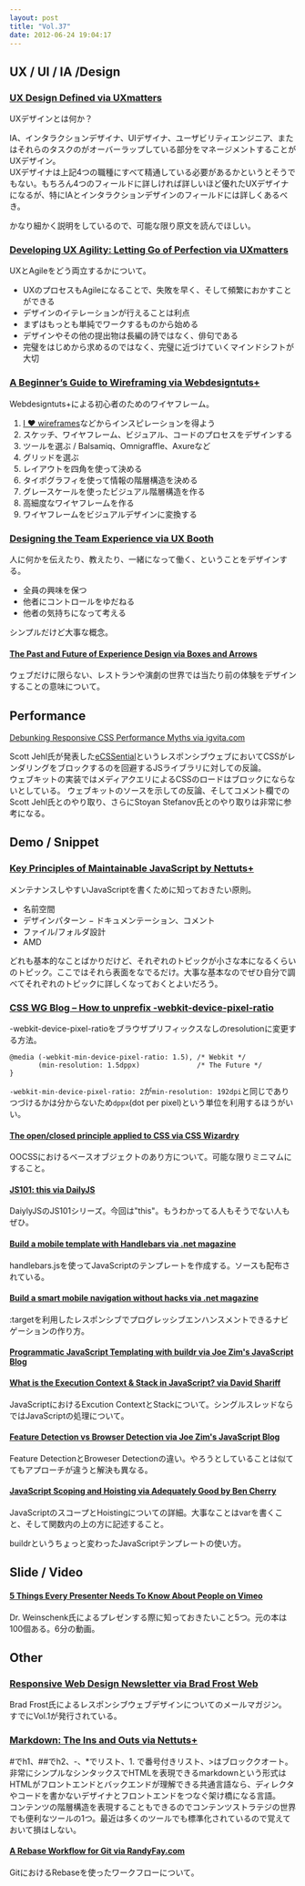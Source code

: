 ```yaml
---
layout: post
title: "Vol.37"
date: 2012-06-24 19:04:17
---
```


## UX / UI / IA /Design

### [UX Design Defined via UXmatters](http://www.uxmatters.com/mt/archives/2012/06/ux-design-defined.php)

UXデザインとは何か？

IA、インタラクションデザイナ、UIデザイナ、ユーザビリティエンジニア、またはそれらのタスクのがオーバーラップしている部分をマネージメントすることがUXデザイン。  
UXデザイナは上記4つの職種にすべて精通している必要があるかというとそうでもない。もちろん4つのフィールドに詳しければ詳しいほど優れたUXデザイナになるが、特にIAとインタラクションデザインのフィールドには詳しくあるべき。  

かなり細かく説明をしているので、可能な限り原文を読んでほしい。

### [Developing UX Agility: Letting Go of Perfection via UXmatters](http://www.uxmatters.com/mt/archives/2012/06/developing-ux-agility-letting-go-of-perfection.php)

UXとAgileをどう両立するかについて。  

- UXのプロセスもAgileになることで、失敗を早く、そして頻繁におかすことができる
- デザインのイテレーションが行えることは利点
- まずはもっとも単純でワークするものから始める
- デザインやその他の提出物は長編の詩ではなく、俳句である
- 完璧をはじめから求めるのではなく、完璧に近づけていくマインドシフトが大切

### [A Beginner’s Guide to Wireframing via Webdesigntuts+](http://webdesign.tutsplus.com/tutorials/workflow-tutorials/a-beginners-guide-to-wireframing/)

Webdesigntuts+による初心者のためのワイヤフレーム。  

1. [I ♥ wireframes](http://wireframes.tumblr.com/)などからインスピレーションを得よう
2. スケッチ、ワイヤフレーム、ビジュアル、コードのプロセスをデザインする
3. ツールを選ぶ / Balsamiq、Omnigraffle、Axureなど
4. グリッドを選ぶ
5. レイアウトを四角を使って決める
6. タイポグラフィを使って情報の階層構造を決める
7. グレースケールを使ったビジュアル階層構造を作る
8. 高細度なワイヤフレームを作る
9. ワイヤフレームをビジュアルデザインに変換する

### [Designing the Team Experience via UX Booth](http://www.uxbooth.com/blog/designing-the-team-experience/)

人に何かを伝えたり、教えたり、一緒になって働く、ということをデザインする。

- 全員の興味を保つ
- 他者にコントロールをゆだねる
- 他者の気持ちになって考える

シンプルだけど大事な概念。

#### [The Past and Future of Experience Design via Boxes and Arrows](http://boxesandarrows.com/view/the-past-and-future)

ウェブだけに限らない、レストランや演劇の世界では当たり前の体験をデザインすることの意味について。

## Performance

[Debunking Responsive CSS Performance Myths via igvita.com](http://www.igvita.com/2012/06/14/debunking-responsive-css-performance-myths/)

Scott Jehl氏が発表した[eCSSential](https://github.com/scottjehl/eCSSential)というレスポンシブウェブにおいてCSSがレンダリングをブロックするのを回避するJSライブラリに対しての反論。  
ウェブキットの実装ではメディアクエリによるCSSのロードはブロックにならないとしている。
ウェブキットのソースを示しての反論、そしてコメント欄でのScott Jehl氏とのやり取り、さらにStoyan Stefanov氏とのやり取りは非常に参考になる。

## Demo / Snippet

### [Key Principles of Maintainable JavaScript by Nettuts+](http://net.tutsplus.com/tutorials/javascript-ajax/principles-of-maintainable-javascript/)

メンテナンスしやすいJavaScriptを書くために知っておきたい原則。

- 名前空間
- デザインパターン
− ドキュメンテーション、コメント
- ファイル/フォルダ設計
- AMD

どれも基本的なことばかりだけど、それぞれのトピックが小さな本になるくらいのトピック。ここではそれら表面をなでるだけ。大事な基本なのでぜひ自分で調べてそれぞれのトピックに詳しくなっておくとよいだろう。

### [CSS WG Blog – How to unprefix -webkit-device-pixel-ratio](http://www.w3.org/blog/CSS/2012/06/14/unprefix-webkit-device-pixel-ratio/)

-webkit-device-pixel-ratioをブラウザプリフィックスなしのresolutionに変更する方法。  

    @media (-webkit-min-device-pixel-ratio: 1.5), /* Webkit */
           (min-resolution: 1.5dppx)              /* The Future */
    }

`-webkit-min-device-pixel-ratio: 2`が`min-resolution: 192dpi`と同じでありつづけるかは分からないため`dppx`(dot per pixel)という単位を利用するほうがいい。

#### [The open/closed principle applied to CSS via CSS Wizardry](http://csswizardry.com/2012/06/the-open-closed-principle-applied-to-css/)

OOCSSにおけるベースオブジェクトのあり方について。可能な限りミニマムにすること。 

#### [JS101: this via DailyJS](http://dailyjs.com/2012/06/18/js101-this/)

DaiylyJSのJS101シリーズ。今回は"this"。もうわかってる人もそうでない人もぜひ。

#### [Build a mobile template with Handlebars via .net magazine](http://www.netmagazine.com/tutorials/build-mobile-template-handlebars)

handlebars.jsを使ってJavaScriptのテンプレートを作成する。ソースも配布されている。

#### [Build a smart mobile navigation without hacks via .net magazine](http://www.netmagazine.com/tutorials/build-smart-mobile-navigation-without-hacks)

:targetを利用したレスポンシブでプログレッシブエンハンスメントできるナビゲーションの作り方。

#### [Programmatic JavaScript Templating with buildr via Joe Zim's JavaScript Blog](http://www.joezimjs.com/javascript/programmatic-javascript-templating-with-buildr/)

#### [What is the Execution Context & Stack in JavaScript? via David Shariff](http://davidshariff.com/blog/what-is-the-execution-context-in-javascript/)

JavaScriptにおけるExcution ContextとStackについて。シングルスレッドならではJavaScriptの処理について。

#### [Feature Detection vs Browser Detection via Joe Zim's JavaScript Blog](http://www.joezimjs.com/javascript/feature-detection-vs-browser-detection/)

Feature DetectionとBroweser Detectionの違い。やろうとしていることは似ててもアプローチが違うと解決も異なる。

#### [JavaScript Scoping and Hoisting via Adequately Good by Ben Cherry](http://www.adequatelygood.com/2010/2/JavaScript-Scoping-and-Hoisting)

JavaScriptのスコープとHoistingについての詳細。大事なことはvarを書くこと、そして関数内の上の方に記述すること。

buildrというちょっと変わったJavaScriptテンプレートの使い方。

## Slide / Video

#### [5 Things Every Presenter Needs To Know About People on Vimeo](https://vimeo.com/44267609)

Dr. Weinschenk氏によるプレゼンする際に知っておきたいこと5つ。元の本は100個ある。6分の動画。

## Other

### [Responsive Web Design Newsletter via Brad Frost Web ](http://bradfrostweb.com/responsive-web-design-newsletter/)

Brad Frost氏によるレスポンシブウェブデザインについてのメールマガジン。  
すでにVol.1が発行されている。

### [Markdown: The Ins and Outs via Nettuts+](http://net.tutsplus.com/tutorials/tools-and-tips/markdown-the-ins-and-outs/)

\#でh1、\#\#でh2、\-、\*でリスト、1. で番号付きリスト、\>はブロッククオート。  
非常にシンプルなシンタックスでHTMLを表現できるmarkdownという形式はHTMLがフロントエンドとバックエンドが理解できる共通言語なら、ディレクタやコードを書かないデザイナとフロントエンドをつなぐ架け橋になる言語。  
コンテンツの階層構造を表現することもできるのでコンテンツストラテジの世界でも便利なツールの1つ。最近は多くのツールでも標準化されているので覚えておいて損はしない。

#### [A Rebase Workflow for Git via RandyFay.com](http://www.randyfay.com/node/91)

GitにおけるRebaseを使ったワークフローについて。